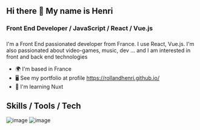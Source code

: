 ## Hi there 👋 My name is Henri
### Front End Developer / JavaScript / React / Vue.js

###
I'm a Front End passionated developer from France. I use React, Vue.js. I'm also passionated about video-games, music, dev ... and I am interested in front and back end technologies

- 🌍  I'm based in France
- 🖥️  See my portfolio at profile https://rollandhenri.github.io/
- 🧠  I'm learning Nuxt


## Skills / Tools / Tech

![image](https://github.com/user-attachments/assets/af97b3d9-561e-486a-a906-ddfe21f6c21b)
![image](https://github.com/user-attachments/assets/16f5a20b-a64f-4d25-963d-59d081c0e76a)
